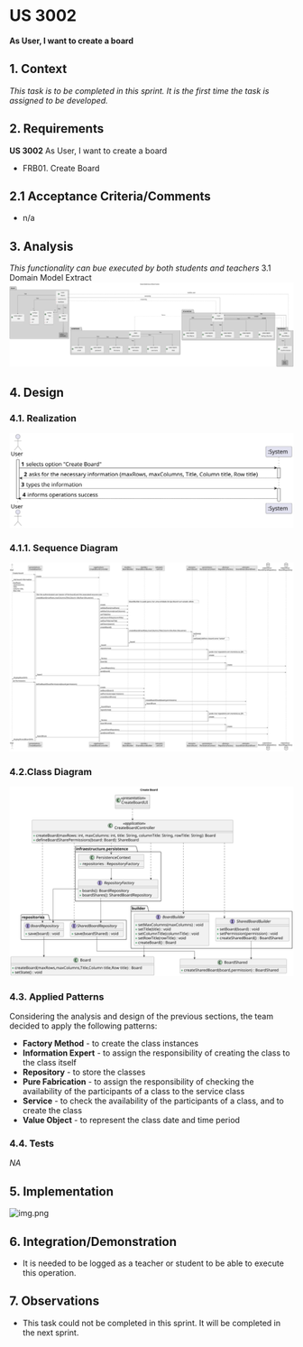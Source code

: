 # US 3002

**As User, I want to create a board**

## 1. Context

*This task is to be completed in this sprint. It is the first time the task is assigned to be developed.*

## 2. Requirements
**US 3002** As User, I want to create a board
- FRB01. Create Board

## 2.1 Acceptance Criteria/Comments
* n/a
## 3. Analysis

*This functionality can bue executed by both students and teachers*
3.1 Domain Model Extract
![Domain Model](US3002_CreateBoard_DM.svg "Domain Model Extract")

## 4. Design
### 4.1. Realization
![SSD](US3002_CreateBoard_SSD.svg "SSD")
### 4.1.1. Sequence Diagram
![Sequence Diagram](US3002_CreateBoard_SD.svg "Sequence Diagram")

### 4.2.Class Diagram

![Class Diagram](US3002_CreateBoard_CD.svg "The Domain Model Diagram")

### 4.3. Applied Patterns

Considering the analysis and design of the previous sections, the team decided to apply the following patterns:
- **Factory Method** - to create the class instances
- **Information Expert** - to assign the responsibility of creating the class to the class itself
- **Repository** - to store the classes
- **Pure Fabrication** - to assign the responsibility of checking the availability of the participants of a class to the service class
- **Service** - to check the availability of the participants of a class, and to create the class
- **Value Object** - to represent the class date and time period
### 4.4. Tests

*NA*

## 5. Implementation
![img.png](img.png)

## 6. Integration/Demonstration
* It is needed to be logged as a teacher or student to be able to execute this operation.

## 7. Observations
* This task could not be completed in this sprint. It will be completed in the next sprint.

